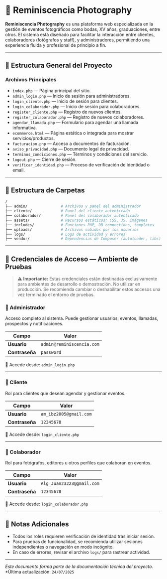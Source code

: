 
# 📸 Reminiscencia Photography

**Reminiscencia Photography** es una plataforma web especializada en la gestión de eventos fotográficos como bodas, XV años, graduaciones, entre otros. El sistema está diseñado para facilitar la interacción entre clientes, colaboradores (fotógrafos y staff), y administradores, permitiendo una experiencia fluida y profesional de principio a fin.

---

## 🧩 Estructura General del Proyecto

### Archivos Principales

- `index.php` — Página principal del sitio.
- `admin_login.php` — Inicio de sesión para administradores.
- `login_cliente.php` — Inicio de sesión para clientes.
- `login_colaborador.php` — Inicio de sesión para colaboradores.
- `register_cliente.php` — Registro de nuevos clientes.
- `register_colaborador.php` — Registro de nuevos colaboradores.
- `agendar_llamada.php` — Formulario para agendar una llamada informativa.
- `ecommerce.html` — Página estática o integrada para mostrar servicios/productos.
- `facturacion.php` — Acceso a documentos de facturación.
- `aviso_privacidad.php` — Documento legal de privacidad.
- `terminos_condiciones.php` — Términos y condiciones del servicio.
- `logout.php` — Cierre de sesión.
- `verificar_identidad.php` — Proceso de verificación de identidad o email.

---

## 📁 Estructura de Carpetas

```bash
/
├── admin/               # Archivos y panel del administrador
├── cliente/             # Panel del cliente autenticado
├── colaborador/         # Panel del colaborador autenticado
├── assets/              # Recursos estáticos: CSS, JS, imágenes
├── includes/            # Funciones PHP, DB connections, templates
├── uploads/             # Archivos subidos por los usuarios
├── logs/                # Logs de actividad y errores
├── vendor/              # Dependencias de Composer (autoloader, libs)
```

---

## 🔐 Credenciales de Acceso — Ambiente de Pruebas

> ⚠️ **Importante:** Estas credenciales están destinadas exclusivamente para ambientes de desarrollo o demostración. No utilizar en producción. Se recomienda cambiar o deshabilitar estos accesos una vez terminado el entorno de pruebas.

### 👑 Administrador
Acceso completo al sistema. Puede gestionar usuarios, eventos, llamadas, prospectos y notificaciones.

| Campo         | Valor                        |
|---------------|------------------------------|
| **Usuario**   | `admin@reminiscencia.com`    |
| **Contraseña**| `password`                   |
🔗 Accede desde: `admin_login.php`

---

### 👤 Cliente
Rol para clientes que desean agendar y gestionar eventos.

| Campo         | Valor                       |
|---------------|-----------------------------|
| **Usuario**   | `am_ibz2005@gmail.com`      |
| **Contraseña**| `12345678`                  |
🔗 Accede desde: `login_cliente.php`

---

### 🤝 Colaborador
Rol para fotógrafos, editores u otros perfiles que colaboran en eventos.

| Campo         | Valor                        |
|---------------|------------------------------|
| **Usuario**   | `Alg_Juan23223@gmail.com`    |
| **Contraseña**| `12345678`                   |
🔗 Accede desde: `login_colaborador.php`

---

## 📝 Notas Adicionales

- Todos los roles requieren verificación de identidad tras iniciar sesión.
- Para pruebas de funcionalidad, se recomienda utilizar sesiones independientes o navegación en modo incógnito.
- En caso de errores, revisar el archivo `logs/` para rastrear actividad.

---

*Este documento forma parte de la documentación técnica del proyecto.*  
*Última actualización: `24/07/2025`
